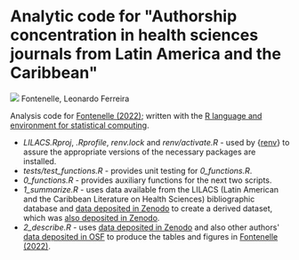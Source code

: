 # Analytic code for "Authorship concentration in health sciences journals from Latin America and the Caribbean"

[![](https://zenodo.org/static/img/orcid.png)](https://orcid.org/0000-0003-4064-433X) Fontenelle, Leonardo Ferreira

Analysis code for [Fontenelle (2022)](https://doi.org/10.1590/SciELOPreprints.3647 "preprint"); written with the [R language and environment for statistical computing](https://www.r-project.org/).

-   *LILACS.Rproj*, *.Rprofile*, *renv.lock* and *renv/activate.R* - used by {[renv](https://cran.r-project.org/package=renv)} to assure the appropriate versions of the necessary packages are installed.
-   *tests/test_functions.R* - provides unit testing for *0_functions.R*.
-   *0_functions.R* - provides auxiliary functions for the next two scripts.
-   *1_summarize.R* - uses data available from the LILACS (Latin American and the Caribbean Literature on Health Sciences) bibliographic database and [data deposited in Zenodo](https://doi.org/10.5281/zenodo.7120989) to create a derived dataset, which was [also deposited in Zenodo](https://doi.org/10.5281/zenodo.7120989).
-   *2_describe.R* - uses [data deposited in Zenodo](https://doi.org/10.5281/zenodo.7120989) and also other authors' [data deposited in OSF](https://osf.io/bvzfp/) to produce the tables and figures in [Fontenelle (2022)](https://doi.org/10.1590/SciELOPreprints.3647 "preprint").
